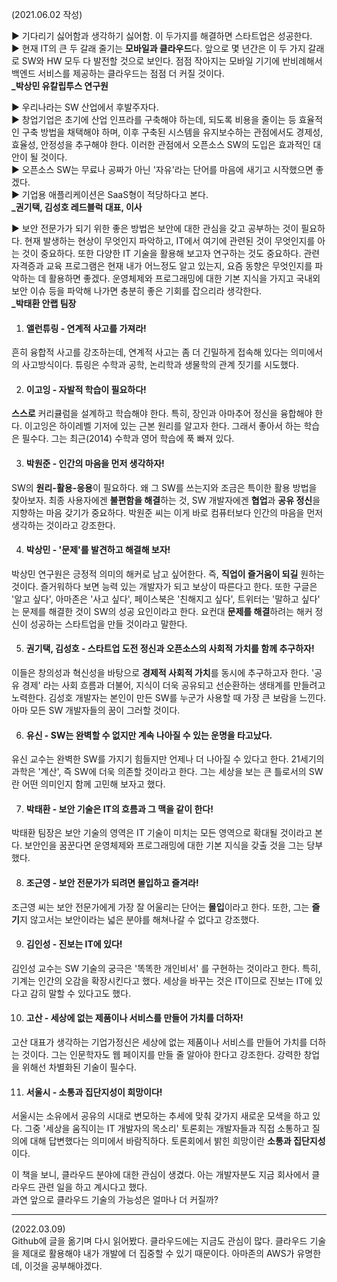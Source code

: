 (2021.06.02 작성)   

▶ 기다리기 싫어함과 생각하기 싫어함. 이 두가지를 해결하면 스타트업은 성공한다.   
▶ 현재 IT의 큰 두 갈래 줄기는 **모바일과 클라우드**다. 앞으로 몇 년간은 이 두 가지 갈래로 SW와 HW 모두 다 발전할 것으로 보인다. 점점 작아지는 모바일 기기에 반비례해서 백엔드 서비스를 제공하는 클라우드는 점점 더 커질 것이다.   
**_박상민 유칼립투스 연구원**


▶ 우리나라는 SW 산업에서 후발주자다.   
▶ 창업기업은 초기에 산업 인프라를 구축해야 하는데, 되도록 비용을 줄이는 등 효율적인 구축 방법을 채택해야 하며, 이후 구축된 시스템을 유지보수하는 관점에서도 경제성, 효율성, 안정성을 추구해야 한다. 이러한 관점에서 오픈소스 SW의 도입은 효과적인 대안이 될 것이다.   
▶ 오픈소스 SW는 무료나 공짜가 아닌 '자유'라는 단어를 마음에 새기고 시작했으면 좋겠다.   
▶ 기업용 애플리케이션은 SaaS형이 적당하다고 본다.   
**_권기택, 김성호 레드블럭 대표, 이사**


▶ 보안 전문가가 되기 위한 좋은 방법은 보안에 대한 관심을 갖고 공부하는 것이 필요하다. 현재 발생하는 현상이 무엇인지 파악하고, IT에서 여기에 관련된 것이 무엇인지를 아는 것이 중요하다. 또한 다양한 IT 기술을 활용해 보고자 연구하는 것도 중요하다. 관련 자격증과 교육 프로그램은 현재 내가 어느정도 알고 있는지, 요즘 동향은 무엇인지를 파악하는 데 활용하면 좋겠다. 운영체제와 프로그래밍에 대한 기본 지식을 가지고 국내외 보안 이슈 등을 파악해 나가면 충분히 좋은 기회를 잡으리라 생각한다.   
**_박태환 안랩 팀장**


1. #### 앨런튜링 - 연계적 사고를 가져라!   
흔히 융합적 사고를 강조하는데, 연계적 사고는 좀 더 긴밀하게 접속해 있다는 의미에서의 사고방식이다. 튜링은 수학과 공학, 논리학과 생물학의 관계 짓기를 시도했다.

2. #### 이고잉 - 자발적 학습이 필요하다!   
**스스로** 커리큘럼을 설계하고 학습해야 한다. 특히, 장인과 아마추어 정신을 융합해야 한다. 이고잉은 하이레벨 기저에 있는 근본 원리를 알고자 한다. 그래서 좋아서 하는 학습은 필수다. 그는 최근(2014) 수학과 영어 학습에 푹 빠져 있다.

3. #### 박원준 - 인간의 마음을 먼저 생각하자!
SW의 **원리-활용-응용**이 필요하다. 왜 그 SW를 쓰는지와 조금은 특이한 활용 방법을 찾아보자. 최종 사용자에겐 **불편함을 해결**하는 것, SW 개발자에겐 **협업**과 **공유 정신**을 지향하는 마음 갖기가 중요하다. 박원준 씨는 이게 바로 컴퓨터보다 인간의 마음을 먼저 생각하는 것이라고 강조한다.

4. #### 박상민 - '문제'를 발견하고 해결해 보자!
박상민 연구원은 긍정적 의미의 해커로 남고 싶어한다. 즉, **직업이 즐거움이 되길** 원하는 것이다. 즐거워하다 보면 능력 있는 개발자가 되고 보상이 따른다고 한다. 또한 구글은 '알고 싶다', 아마존은 '사고 싶다', 페이스북은 '친해지고 싶다', 트위터는 '말하고 싶다' 는 문제를 해결한 것이 SW의 성공 요인이라고 한다. 요컨대 **문제를 해결**하려는 해커 정신이 성공하는 스타트업을 만들 것이라고 말한다.

5. #### 권기택, 김성호 - 스타트업 도전 정신과 오픈소스의 사회적 가치를 함께 추구하자!
이들은 창의성과 혁신성을 바탕으로 **경제적 사회적 가치**를 동시에 추구하고자 한다. '공유 경제' 라는 사회 흐름과 더불어, 지식이 더욱 공유되고 선순환하는 생태계를 만들려고 노력한다. 김성호 개발자는 본인이 만든 SW를 누군가 사용할 때 가장 큰 보람을 느낀다. 아마 모든 SW 개발자들의 꿈이 그러할 것이다.

6. #### 유신 - SW는 완벽할 수 없지만 계속 나아질 수 있는 운명을 타고났다.
유신 교수는 완벽한 SW를 가지기 힘들지만 언제나 더 나아질 수 있다고 한다. 21세기의 과학은 '계산', 즉 SW에 더욱 의존할 것이라고 한다. 그는 세상을 보는 큰 틀로서의 SW란 어떤 의미인지 함께 고민해 보자고 했다.

7. #### 박태환 - 보안 기술은 IT의 흐름과 그 맥을 같이 한다!
박태환 팀장은 보안 기술의 영역은 IT 기술이 미치는 모든 영역으로 확대될 것이라고 본다. 보안인을 꿈꾼다면 운영체제와 프로그래밍에 대한 기본 지식을 갖출 것을 그는 당부했다.

8. #### 조근영 - 보안 전문가가 되려면 몰입하고 즐겨라!
조근영 씨는 보안 전문가에게 가장 잘 어울리는 단어는 **몰입**이라고 한다. 또한, 그는 **즐기**지 않고서는 보안이라는 넓은 분야를 해쳐나갈 수 없다고 강조했다.

9. #### 김인성 - 진보는 IT에 있다!
김인성 교수는 SW 기술의 궁극은 '똑똑한 개인비서' 를 구현하는 것이라고 한다. 특히, 기계는 인간의 오감을 확장시킨다고 했다. 세상을 바꾸는 것은 IT이므로 진보는 IT에 있다고 감히 말할 수 있다고도 했다.

10. #### 고산 - 세상에 없는 제품이나 서비스를 만들어 가치를 더하자!
고산 대표가 생각하는 기업가정신은 세상에 없는 제품이나 서비스를 만들어 가치를 더하는 것이다. 그는 인문학자도 웹 페이지를 만들 줄 알아야 한다고 강조한다. 강력한 창업을 위해선 차별화된 기술이 필수다.

11. #### 서울시 - 소통과 집단지성이 희망이다!
서울시는 소유에서 공유의 시대로 변모하는 추세에 맞춰 갖가지 새로운 모색을 하고 있다. 그중 '세상을 움직이는 IT 개발자의 목소리' 토론회는 개발자들과 직접 소통하고 질의에 대해 답변했다는 의미에서 바람직하다. 토론회에서 밝힌 희망이란 **소통과 집단지성**이다.

이 책을 보니, 클라우드 분야에 대한 관심이 생겼다. 아는 개발자분도 지금 회사에서 클라우드 관련 일을 하고 계시다고 했다.   
과연 앞으로 클라우드 기술의 가능성은 얼마나 더 커질까?

---
(2022.03.09)   
Github에 글을 옮기며 다시 읽어봤다. 클라우드에는 지금도 관심이 많다. 클라우드 기술을 제대로 활용해야 내가 개발에 더 집중할 수 있기 때문이다. 아마존의 AWS가 유명한데, 이것을 공부해야겠다.
